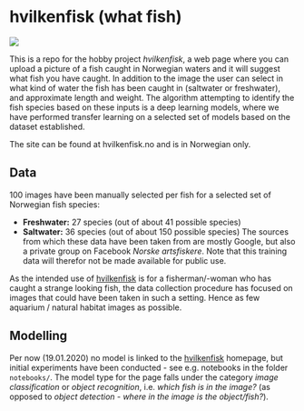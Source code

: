 # hvilkenfisk (what fish)
![](https://i.imgur.com/EfSGk8c.jpg)

This is a repo for the hobby project *hvilkenfisk*,
a web page where you can upload a picture of a fish caught in Norwegian waters
and it will suggest what fish you have caught. 
In addition to the image the user can select in what kind of water the fish has been caught in
(saltwater or freshwater), and approximate length and weight.
The algorithm attempting to identify the fish species based on these inputs 
is a deep learning models, where we have performed transfer learning on 
a selected set of models based on the dataset established.

The site can be found at hvilkenfisk.no and is in Norwegian only.


## Data
100 images have been manually selected per fish for a selected set of Norwegian fish species:
- **Freshwater:** 27 species (out of about 41 possible species)
- **Saltwater:** 36 species (out of about 150 possible species)
The sources from which these data have been taken from are mostly Google, but also a
private group on Facebook *Norske artsfiskere*. 
Note that this training data will therefor not be made available for public use.

As the intended use of [hvilkenfisk](hvilkenfisk.no) is for a fisherman/-woman who has caught
a strange looking fish, the data collection procedure has focused on images that could have been 
taken in such a setting. Hence as few aquarium / natural habitat images as possible.


## Modelling
Per now (19.01.2020) no model is linked to the [hvilkenfisk](hvilkenfisk.no) homepage, but
initial experiments have been conducted - see e.g. notebooks in the folder `notebooks/`. 
The model type for the page falls under the category *image classification* or *object recognition*, 
i.e. *which fish is in the image?* (as opposed to *object detection - where in the image is the object/fish?*).
